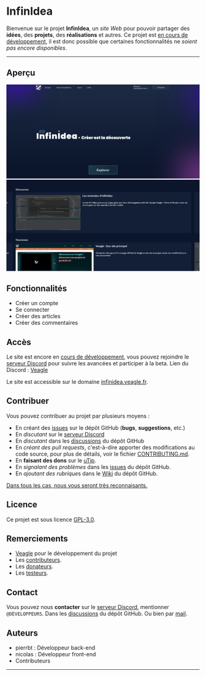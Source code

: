 # InfinIdea

Bienvenue sur le projet **InfinIdea**,
un *site Web* pour pouvoir partager des **idées**, des **projets**, des **réalisations** et autres.
Ce projet est <ins>en cours de développement</ins>, il est donc possible que certaines fonctionnalités ne *soient pas
encore disponibles*.

--- 

## Aperçu

![img.png](images/git/img.png)
![img.png](images/git/img2.png)

## Fonctionnalités

- Créer un compte
- Se connecter
- Créer des articles
- Créer des commentaires

## Accès

Le site est encore en <ins>cours de développement</ins>, vous pouvez rejoindre
le [serveur Discord](https://discord.gg/TAUUEP9JkR) pour suivre les avancées et participer à la beta.
Lien du Discord : [Veagle](https://discord.gg/TAUUEP9JkR)

Le site est accessible sur le domaine [infinidea.veagle.fr](https://infinidea.veagle.fr/).

## Contribuer

Vous pouvez contribuer au projet par plusieurs moyens :

- En créant des [issues](https://github.com/Mysterious-Developers/InfinIdea/issues) sur le dépôt GitHub (**bugs**, **suggestions**, etc.)
- En *discutant* sur le [serveur Discord](https://discord.gg/TAUUEP9JkR)
- En *discutant* dans les [discussions](https://github.com/Mysterious-Developers/InfinIdea/discussions) du dépôt GitHub
- En *créant des pull requests*, c'est-à-dire apporter des modifications au code source, pour plus de détails, voir le
  fichier [CONTRIBUTING.md](https://github.com/Mysterious-Developers/InfinIdea/blob/main/CONTRIBUTING.md).
- En **faisant des dons** sur le [uTip](https://utip.io/veagle).
- En *signalant des problèmes* dans les [issues](https://github.com/Mysterious-Developers/InfinIdea/issues) du dépôt
  GitHub.
- En *ajoutant des rubrique*s dans le [Wiki](https://github.com/Mysterious-Developers/InfinIdea/wiki) du dépôt GitHub.

<ins>Dans tous les cas, nous vous seront très reconnaisants.</ins>

## Licence

Ce projet est sous licence [GPL-3.0](https://github.com/Mysterious-Developers/InfinIdea/blob/main/LICENSE).

## Remerciements

- [Veagle](https://veagle.fr) pour le développement du projet
- Les [contributeurs]().
- Les [donateurs]().
- Les [testeurs]().

## Contact

Vous pouvez nous **contacter** sur le [serveur Discord](https://discord.gg/TAUUEP9JkR), mentionner ``@DÉVELOPPEURS``.
Dans les [discussions](https://github.com/Mysterious-Developers/InfinIdea/discussions) du dépôt GitHub.
Ou bien par [mail](mailto:contact@veagle.fr).

## Auteurs

- pierrbt : Développeur back-end
- nicolas : Développeur front-end
- Contributeurs

---

